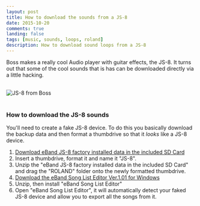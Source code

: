 ```yaml
---
layout: post
title: How to download the sounds from a JS-8
date: 2015-10-20
comments: true
landing: false
tags: [music, sounds, loops, roland]
description: How to download sound loops from a JS-8
---
```


Boss makes a really cool Audio player with guitar effects, the JS-8. It turns out that some of the cool sounds that is has can be downloaded directly via a little hacking.

<br>
<div class="row">
<div class="col-md-3"></div>
<div class="col-md-6"><img src="http://{{ site.url }}{{ site.baseurl }}/assets/images/js-8_front_main.jpg" alt="JS-8 from Boss" class="img-responsive center-block"></div>
<div class="col-md-3"></div>
</div>
<br>

### How to download the JS-8 sounds

You'll need to create a fake JS-8 device. To do this you basically download the backup data and then format a thumbdrive so that it *looks* like a JS-8 device.

1. [Download eBand JS-8 factory installed data in the included SD Card](http://roland.com/support/article/?q=downloads&p=JS-8&id=62153672)
2. Insert a thumbdrive, format it and name it "JS-8".
3. Unzip the "eBand JS-8 factory installed data in the included SD Card" and drag the "ROLAND" folder onto the newly formatted
thumbdrive.
4. [Download the eBand Song List Editor Ver.1.01 for Windows](http://www.boss.info/support/by_product/eband_js-10/updates_drivers/5410)
5. Unzip, then install "eBand Song List Editor"
6. Open "eBand Song List Editor", it will automatically detect your faked JS-8 device and allow you to export all the songs from it.
